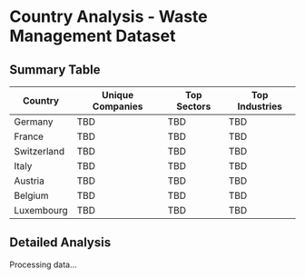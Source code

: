 # Country Analysis - Waste Management Dataset

## Summary Table

| Country | Unique Companies | Top Sectors | Top Industries |
|---------|------------------|-------------|----------------|
| Germany | TBD | TBD | TBD |
| France | TBD | TBD | TBD |
| Switzerland | TBD | TBD | TBD |
| Italy | TBD | TBD | TBD |
| Austria | TBD | TBD | TBD |
| Belgium | TBD | TBD | TBD |
| Luxembourg | TBD | TBD | TBD |

## Detailed Analysis

Processing data...